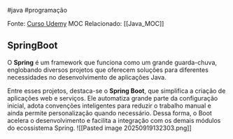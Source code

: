 #java #programação

Fonte: [Curso Udemy](https://www.udemy.com/course/java-backend-360-web-services-api-com-spring-boot-e-jpa/)
MOC Relacionado: [[Java_MOC]]
## **SpringBoot**

O **Spring** é um framework que funciona como um grande guarda-chuva, englobando diversos projetos que oferecem soluções para diferentes necessidades no desenvolvimento de aplicações Java.

Entre esses projetos, destaca-se o **Spring Boot**, que simplifica a criação de aplicações web e serviços. Ele automatiza grande parte da configuração inicial, adota convenções inteligentes para reduzir o trabalho manual e ainda permite personalização quando necessário. Dessa forma, o Boot acelera o desenvolvimento e facilita a integração com os demais módulos do ecossistema Spring. ![[Pasted image 20250919132303.png]]